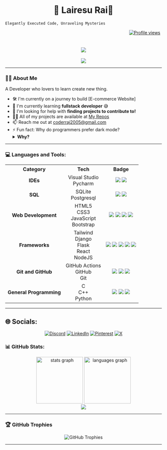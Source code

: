 <!-- Repository Name -->
<h1 align="center">🌟 Lairesu Rai🌟</h1>

<!-- Short Description -->

`Elegantly Executed Code, Unraveling Mysteries`

<div align="right">
  <a href="https://komarev.com/ghpvc/?username=Lairesu&color=blu" target="_blank">
    <img src="https://komarev.com/ghpvc/?username=Lairesu&color=blue" alt="Profile views" style="margin-right: 5px;">
  </a>
</div>

<h1 align="center">
    <img src="https://readme-typing-svg.herokuapp.com/?font=Righteous&size=35&center=true&vCenter=true&width=500&height=70&duration=4000&lines=Hello+World!+👋;+Welcome+to+my+GitHub🤗;" />
</h1>

<div align="center">
 <img src="https://quotes-github-readme.vercel.app/api?type=horizontal&theme=radical"/>
</div>

---

### 👨‍💻 About Me
  A Developer who lovers to learn create new thing.
- 🛠️ I'm currently on a journey to build [E-commerce Website]
- 🌱 I'm currently learning **fullstack developer** 😅
- 🤝 I'm looking for help with **finding projects to contribute to!**
- 👨‍💻 All of my projects are available at [My Repos](https://github.com/Lairesu?tab=repositories)
- 📫 Reach me out at [coderraj2005@gmail.com](mailto:coderraj2005@gmail.com)
- ⚡ Fun fact: Why do programmers prefer dark mode?<details><summary>**Why?**</summary>Because light attracts bugs! 🐛😄</details>
    
---
### 💻 Languages and Tools:

<table style="width: 100%; text-align: center;">
  <tr>
    <th><strong>Category</strong></th>
    <th><strong>Tech</strong></th>
    <th><strong>Badge</strong></th>
  </tr>
  <tr>
    <td><strong>IDEs</strong></td>
    <td>Visual Studio<br> Pycharm </td>
    <td>
      <img src="https://img.shields.io/badge/Visual_Studio-5C2D91.svg?style=for-the-badge&logo=visual-studio&logoColor=white">
      <img src="https://img.shields.io/badge/pycharm-%234B8EB3.svg?style=for-the-badge&logo=pycharm&logoColor=white">
    </td>
  </tr>
  <tr>
    <td><strong>SQL</strong></td>
    <td>SQLite<br>Postgresql</td>
    <td><img src="https://img.shields.io/badge/sqlite-%2307405e.svg?style=for-the-badge&logo=sqlite&logoColor=white">
    <img src="https://img.shields.io/badge/postgresql-%234F5B93.svg?style=for-the-badge&logo=postgresql&logoColor=white"></td>
  </tr>
  <tr>
    <td><strong>Web Development</strong></td>
    <td>HTML5<br>CSS3<br>JavaScript<br>Bootstrap</td>
    <td>
      <img src="https://img.shields.io/badge/html5-%23E34F26.svg?style=for-the-badge&logo=html5&logoColor=white">
      <img src="https://img.shields.io/badge/css3-%231572B6.svg?style=for-the-badge&logo=css3&logoColor=white">
      <img src="https://img.shields.io/badge/javascript-%23323330.svg?style=for-the-badge&logo=javascript&logoColor=%23F7DF1E">
      <img src="https://img.shields.io/badge/bootstrap-%238511FA.svg?style=for-the-badge&logo=bootstrap&logoColor=white">
    </td>
  </tr>
  <tr>
    <td><strong>Frameworks</strong></td>
    <td>Tailwind<br>Django<br>Flask<br>React<br>NodeJS</td>
    <td>
      <img src="https://img.shields.io/badge/tailwindcss-%234A8BFC.svg?style=for-the-badge&logo=tailwindcss&logoColor=white">
      <img src="https://img.shields.io/badge/django-%23092E20.svg?style=for-the-badge&logo=django&logoColor=white">
      <img src="https://img.shields.io/badge/flask-%23000.svg?style=for-the-badge&logo=flask&logoColor=white">
      <img src="https://img.shields.io/badge/react-%2320232a.svg?style=for-the-badge&logo=react&logoColor=%2361DAFB">
      <img src="https://img.shields.io/badge/node.js-6DA55F?style=for-the-badge&logo=node.js&logoColor=white">
    </td>
  </tr>
  <tr>
    <td><strong>Git and GitHub</strong></td>
    <td>GitHub Actions<br>GitHub<br>Git</td>
    <td>
      <img src="https://img.shields.io/badge/github%20actions-%232671E5.svg?style=for-the-badge&logo=githubactions&logoColor=white">
      <img src="https://img.shields.io/badge/github-%23121011.svg?style=for-the-badge&logo=github&logoColor=white">
      <img src="https://img.shields.io/badge/git-%23F05033.svg?style=for-the-badge&logo=git&logoColor=white">
    </td>
  </tr>
  <tr>
    <td><strong>General Programming</strong></td>
    <td>C<br>C++<br>Python</td>
    <td>
      <img src="https://img.shields.io/badge/c-%2300599C.svg?style=for-the-badge&logo=c&logoColor=white">
      <img src="https://img.shields.io/badge/c++-%2300599C.svg?style=for-the-badge&logo=c%2B%2B&logoColor=white">
      <img src="https://img.shields.io/badge/python-3670A0?style=for-the-badge&logo=python&logoColor=ffdd54">
    </td>
  </tr>
</table>

---


## 🌐 Socials:

<p align="center">
  <a href="https://discord.gg/EknR79pDw3"><img src="https://img.shields.io/badge/Discord-7289DA?style=for-the-badge&logo=discord&logoColor=white" alt="Discord"></a>
  <a href="https://linkedin.com/in/raj-rai-8445042ba"><img src="https://img.shields.io/badge/LinkedIn-0A66C2?style=for-the-badge&logo=linkedin&logoColor=white" alt="LinkedIn"></a>
  <a href="https://pinterest.com/0lDreamer/"><img src="https://img.shields.io/badge/Pinterest-E60023?style=for-the-badge&logo=pinterest&logoColor=white" alt="Pinterest"></a>
  <a href="https://x.com/LairesuRai"><img src="https://img.shields.io/badge/X-000000?style=for-the-badge&logo=x&logoColor=white" alt="X"></a>
</p>


### 📊 GitHub Stats:

<div align="center">
  <img src="https://github-readme-stats.vercel.app/api?username=Lairesu&theme=holi&hide_border=false&include_all_commits=true&count_private=false" height="150" alt="stats graph" />
  <img src="https://github-readme-stats.vercel.app/api/top-langs/?username=Lairesu&theme=holi&hide_border=false&include_all_commits=true&count_private=false&layout=compact" height="150" alt="languages graph" />
</div>
<div align="center">
  <img src="https://github-readme-streak-stats.herokuapp.com/?user=Lairesu&theme=holi&hide_border=false" />
</div>

---

### 🏆 GitHub Trophies

<p align="center">
  <img src="https://github-profile-trophy.vercel.app/?username=Lairesu&theme=holi&no-frame=false&no-bg=false&margin-w=4" alt="GitHub Trophies" />
</p>

---

